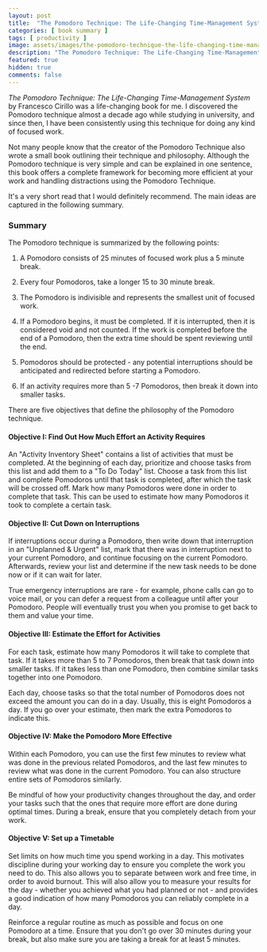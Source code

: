 ```yaml
---
layout: post
title:  "The Pomodoro Technique: The Life-Changing Time-Management System by Francesco Cirillo Book Summary"
categories: [ book summary ]
tags: [ productivity ]
image: assets/images/the-pomodoro-technique-the-life-changing-time-management-system.png
description: "The Pomodoro Technique: The Life-Changing Time-Management System by Francesco Cirillo Book Summary"
featured: true
hidden: true
comments: false
---
```


*The Pomodoro Technique: The Life-Changing Time-Management System* by Francesco Cirillo was a life-changing book for me. I discovered the Pomodoro technique almost a decade ago while studying in university, and since then, I have been consistently using this technique for doing any kind of focused work.

Not many people know that the creator of the Pomodoro Technique also wrote a small book outlining their technique and philosophy. Although the Pomodoro technique is very simple and can be explained in one sentence, this book offers a complete framework for becoming more efficient at your work and handling distractions using the Pomodoro Technique.

It's a very short read that I would definitely recommend. The main ideas are captured in the following summary.

### Summary

The Pomodoro technique is summarized by the following points:

1. A Pomodoro consists of 25 minutes of focused work plus a 5 minute break.

2. Every four Pomodoros, take a longer 15 to 30 minute break.

3. The Pomodoro is indivisible and represents the smallest unit of focused work.

4. If a Pomodoro begins, it must be completed. If it is interrupted, then it is considered void and not counted. If the work is completed before the end of a Pomodoro, then the extra time should be spent reviewing until the end.

5. Pomodoros should be protected - any potential interruptions should be anticipated and redirected before starting a Pomodoro.

6. If an activity requires more than 5 -7 Pomodoros, then break it down into smaller tasks.

There are five objectives that define the philosophy of the Pomodoro technique.

#### Objective I: Find Out How Much Effort an Activity Requires

An "Activity Inventory Sheet" contains a list of activities that must be completed. At the beginning of each day, prioritize and choose tasks from this list and add them to a "To Do Today" list. Choose a task from this list and complete Pomodoros until that task is completed, after which the task will be crossed off. Mark how many Pomodoros were done in order to complete that task. This can be used to estimate how many Pomodoros it took to complete a certain task.

#### Objective II: Cut Down on Interruptions

If interruptions occur during a Pomodoro, then write down that interruption in an "Unplanned & Urgent" list, mark that there was in interruption next to your current Pomodoro, and continue focusing on the current Pomodoro. Afterwards, review your list and determine if the new task needs to be done now or if it can wait for later.

True emergency interruptions are rare - for example, phone calls can go to voice mail, or you can defer a request from a colleague until after your Pomodoro. People will eventually trust you when you promise to get back to them and value your time.

#### Objective III: Estimate the Effort for Activities

For each task, estimate how many Pomodoros it will take to complete that task. If it takes more than 5 to 7 Pomodoros, then break that task down into smaller tasks. If it takes less than one Pomodoro, then combine similar tasks together into one Pomodoro.

Each day, choose tasks so that the total number of Pomodoros does not exceed the amount you can do in a day. Usually, this is eight Pomodoros a day. If you go over your estimate, then mark the extra Pomodoros to indicate this.

#### Objective IV: Make the Pomodoro More Effective

Within each Pomodoro,  you can use the first few minutes to review what was done in the previous related Pomodoros, and the last few minutes to review what was done in the current Pomodoro. You can also structure entire sets of Pomodoros similarly.

Be mindful of how your productivity changes throughout the day, and order your tasks such that the ones that require more effort are done during optimal times. During a break, ensure that you completely detach from your work.

#### Objective V: Set up a Timetable

Set limits on how much time you spend working in a day. This motivates discipline during your working day to ensure you complete the work you need to do. This also allows you to separate between work and free time, in order to avoid burnout. This will also allow you to measure your results for the day - whether you achieved what you had planned or not - and provides a good indication of how many Pomodoros you can reliably complete in a day.

Reinforce a regular routine as much as possible and focus on one Pomodoro at a time. Ensure that you don't go over 30 minutes during your break, but also make sure you are taking a break for at least 5 minutes.
